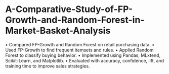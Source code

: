 # A-Comparative-Study-of-FP-Growth-and-Random-Forest-in-Market-Basket-Analysis
• Compared FP-Growth and Random Forest on retail purchasing data. • Used FP-Growth to find frequent itemsets and rules. • Applied Random Forest to classify buying behavior. • Implemented using Pandas, MLxtend, Scikit-Learn, and Matplotlib. • Evaluated with accuracy, confidence, lift, and training time to improve sales strategies.

